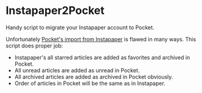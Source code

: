 # Instapaper2Pocket
Handy script to migrate your Instapaper account to Pocket.

Unfortunately [Pocket's import from Instapaper](https://getpocket.com/import/instapaper/) is flawed in many ways. This script does proper job:
 - Instapaper's all starred articles are added as favorites and archived in Pocket.
 - All unread articles are added as unread in Pocket.
 - All archived articles are added as archived in Pocket obviously.
 - Order of articles in Pocket will be the same as in Instapaper.
 
